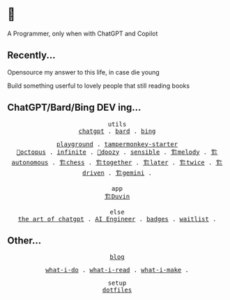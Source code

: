 # 👋

A Programmer, only when with ChatGPT and Copilot

## Recently...

Opensource my answer to this life, in case die young

Build something userful to lovely people that still reading books

## ChatGPT/Bard/Bing DEV ing...

<p align="center">
  <samp>
    <span>utils</span><br>
    <a href="https://github.com/mefengl/chatgpt-utils">chatgpt</a> .
    <a href="https://github.com/mefengl/bard-utils">bard</a> .
    <a href="https://github.com/mefengl/bing-utils">bing</a>
  <samp>
</p>

<p align="center">
  <samp>
    <span><a href="https://github.com/mefengl/chat-playground">playground</a></span> .
    <span><a href="https://github.com/mefengl/chatgpt-tampermonkey-starter">tampermonkey-starter</a></span>
    <br>
    <a href="https://github.com/mefengl/chat-octopus">🐙octopus</a> .
    <a href="https://github.com/mefengl/chatgpt-playground/tree/main/apps/infinite">infinite</a> .
    <a href="https://github.com/mefengl/chatgpt-doozy">💬doozy</a> .
    <a href="https://github.com/mefengl/chatgpt-playground/tree/main/apps/sensible">sensible</a> .
    <a href="https://github.com/mefengl/chat-melody">🏗️melody</a> .
    <a href="https://github.com/mefengl/chat-autonomous">🏗️autonomous</a> .
    <a href="https://github.com/mefengl/chat-chess">🏗️chess</a> .
    <a href="https://github.com/mefengl/chat-together">🏗️together</a> .
    <a href="https://github.com/mefengl/chatgpt-later">🏗️later</a> .
    <a href="https://github.com/mefengl/chatgpt-twice">🏗️twice</a> .
    <a href="https://github.com/mefengl/chatgpt-driven">🏗️driven</a> .
    <a href="https://github.com/mefengl/chatgpt-gemini">🏗️gemini</a> .
  <samp>
</p>

<p align="center">
  <samp>
    <span>app</span><br>
    <a href="https://github.com/mefengl/Duvin">🏗️Duvin</a>
  </samp>
</p>

<p align="center">
  <samp>
    <span>else</span><br>
    <a href="https://github.com/mefengl/the-art-of-chatgpt">the art of chatgpt</a> .
    <a href="https://github.com/mefengl/Awesome-AI-Engineer">AI Engineer</a> .
    <a href="https://github.com/mefengl/made-by-ai">badges</a> .
    <a href="https://github.com/mefengl/awesome-waitlist">waitlist</a> .
  <samp>
</p>

## Other...

<p align="center">
  <samp>
    <a href="https://mefengl.me/blog">blog</a><br>
  </samp>
</p>

<p align="center">
  <samp>
    <a href="https://github.com/mefengl/what-i-do">what-i-do</a> .
    <a href="https://github.com/mefengl/what-i-read">what-i-read</a> .
    <a href="https://github.com/mefengl/what-i-make">what-i-make</a> .
  </samp>
</p>

<p align="center">
  <samp>
    <span>setup</span><br>
    <a href="https://github.com/mefengl/dotfiles">dotfiles</a>
  </samp>
</p>

